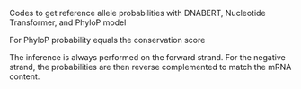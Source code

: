 Codes to get reference allele probabilities with DNABERT, Nucleotide Transformer, and PhyloP model

For PhyloP probability equals the conservation score

The inference is always performed on the forward strand. For the negative strand, the probabilities are then reverse complemented to match the mRNA content.